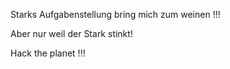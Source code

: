 Starks Aufgabenstellung bring mich zum weinen !!!

Aber nur weil der Stark stinkt!

Hack the planet !!!
